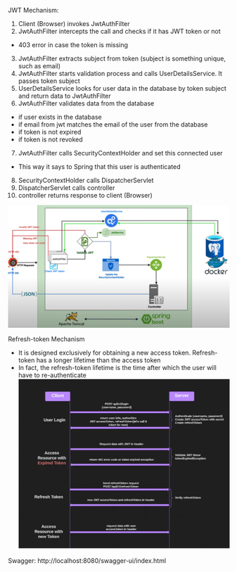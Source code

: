 JWT Mechanism:
1. Client (Browser) invokes JwtAuthFilter
2. JwtAuthFilter intercepts the call and checks if it has JWT token or not
- 403 error in case the token is missing
3. JwtAuthFilter extracts subject from token (subject is something unique, such as email)
4. JwtAuthFilter starts validation process and calls UserDetailsService. It passes token subject
5. UserDetailsService looks for user data in the database by token subject and return data to JwtAuthFilter
6. JwtAuthFilter validates data from the database  
- if user exists in the database
- if email from jwt matches the email of the user from the database
- if token is not expired
- if token is not revoked
7. JwtAuthFilter calls SecurityContextHolder and set this connected user
- This way it says to Spring that this user is authenticated
8. SecurityContextHolder calls DispatcherServlet
9. DispatcherServlet calls controller
10. controller returns response to client (Browser)

![JWT mechanism](doc/jwt_mechanism.PNG)

Refresh-token Mechanism  
- It is designed exclusively for obtaining a new access token. Refresh-token has a longer lifetime than the access token  
- In fact, the refresh-token lifetime is the time after which the user will have to re-authenticate
![refresh_token_mechanism](doc/refresh_token_mechanism.PNG)  
  
Swagger:
http://localhost:8080/swagger-ui/index.html
